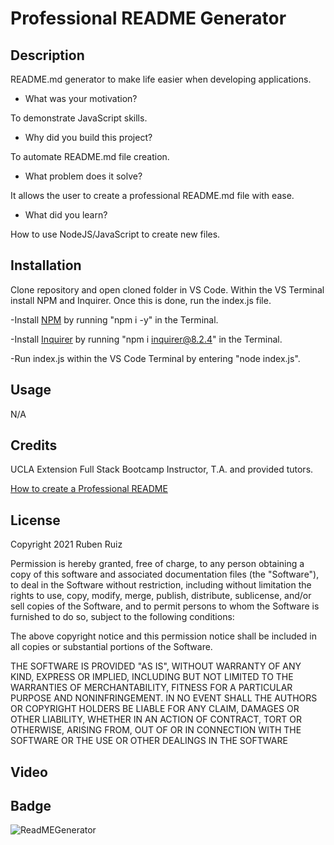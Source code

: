 # Professional README Generator  

## Description

README.md generator to make life easier when developing applications.

- What was your motivation?

To demonstrate JavaScript skills.

- Why did you build this project? 

To automate README.md file creation.

- What problem does it solve?

It allows the user to create a professional README.md file with ease.

- What did you learn?

How to use NodeJS/JavaScript to create new files.

## Installation


Clone repository and open cloned folder in VS Code. Within the VS Terminal install NPM and Inquirer. Once this is done, run the index.js file. 

-Install [NPM](https://docs.npmjs.com/cli/v6/commands/npm-install) by running "npm i -y" in the Terminal.

-Install [Inquirer](https://www.npmjs.com/package/inquirer/v/8.2.4) by running "npm i inquirer@8.2.4" in the Terminal.

-Run index.js within the VS Code Terminal by entering "node index.js".


## Usage

N/A

## Credits

UCLA Extension Full Stack Bootcamp Instructor, T.A. and provided tutors.

[How to create a Professional README](https://coding-boot-camp.github.io/full-stack/github/professional-readme-guide)


## License

Copyright 2021 Ruben Ruiz 

Permission is hereby granted, free of charge, to any person obtaining a copy of this software and associated documentation files (the "Software"), to deal in the Software without restriction, including without limitation the rights to use, copy, modify, merge, publish, distribute, sublicense, and/or sell copies of the Software, and to permit persons to whom the Software is furnished to do so, subject to the following conditions:  

The above copyright notice and this permission notice shall be included in all copies or substantial portions of the Software. 

THE SOFTWARE IS PROVIDED "AS IS", WITHOUT WARRANTY OF ANY KIND, EXPRESS OR IMPLIED, INCLUDING BUT NOT LIMITED TO THE WARRANTIES OF MERCHANTABILITY, FITNESS FOR A PARTICULAR PURPOSE AND NONINFRINGEMENT. IN NO EVENT SHALL THE AUTHORS OR COPYRIGHT HOLDERS BE LIABLE FOR ANY CLAIM, DAMAGES OR OTHER LIABILITY, WHETHER IN AN ACTION OF CONTRACT, TORT OR OTHERWISE, ARISING FROM, OUT OF OR IN CONNECTION WITH THE SOFTWARE OR THE USE OR OTHER DEALINGS IN THE SOFTWARE

## Video



## Badge

![ReadMEGenerator](https://img.shields.io/badge/README-GENERATOR-green)
